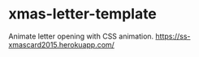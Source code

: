# xmas-letter-template

Animate letter opening with CSS animation.
https://ss-xmascard2015.herokuapp.com/

